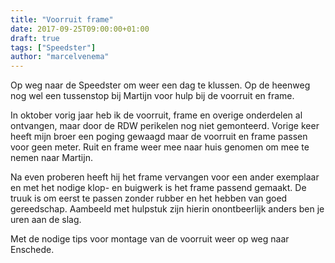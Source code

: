 ```yaml
---
title: "Voorruit frame"
date: 2017-09-25T09:00:00+01:00
draft: true
tags: ["Speedster"]
author: "marcelvenema"
---
```


Op weg naar de Speedster om weer een dag te klussen. Op de heenweg nog wel een tussenstop bij Martijn voor hulp bij de voorruit en frame. 

In oktober vorig jaar heb ik de voorruit, frame en overige onderdelen al ontvangen, maar door de RDW perikelen nog niet gemonteerd. Vorige keer heeft mijn broer een poging gewaagd maar de voorruit en frame passen voor geen meter. Ruit en frame weer mee naar huis genomen om mee te nemen naar Martijn.


Na even proberen heeft hij het frame vervangen voor een ander exemplaar en met het nodige klop- en buigwerk is het frame passend gemaakt. De truuk is om eerst te passen zonder rubber en het hebben van goed gereedschap. Aambeeld met hulpstuk zijn hierin onontbeerlijk anders ben je uren aan de slag. 


Met de nodige tips voor montage van de voorruit weer op weg naar Enschede.
